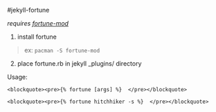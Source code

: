 #jekyll-fortune

[fortune]: [https://www.google.com/search?q=fortune-mod&ie=utf-8&oe=utf-8&aq=t&rls=org.mozilla:en-US:official&client=firefox-ahttps://www.google.com/search?q=fortune-mod&ie=utf-8&oe=utf-8&aq=t&rls=org.mozilla:en-US:official&client=firefox-a]

*requires [fortune-mod][fortune]*

1. install fortune
>ex: `pacman -S fortune-mod`

2. place fortune.rb in jekyll _plugins/ directory

Usage:
```
<blockquote><pre>{% fortune [args] %}  </pre></blockquote>
```

```
<blockquote><pre>{% fortune hitchhiker -s %}  </pre></blockquote>
```

